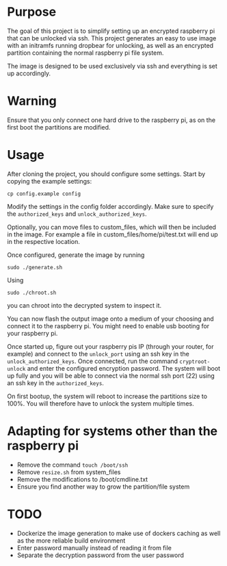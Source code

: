 # Purpose
The goal of this project is to simplify setting up an encrypted raspberry pi that can be unlocked via ssh. This project generates an easy to use image with an initramfs running dropbear for unlocking, as well as an encrypted partition containing the normal raspberry pi file system.

The image is designed to be used exclusively via ssh and everything is set up accordingly.

# Warning
Ensure that you only connect one hard drive to the raspberry pi, as on the first boot the partitions are modified.

# Usage
After cloning the project, you should configure some settings. Start by copying the example settings:
```
cp config.example config
```

Modify the settings in the config folder accordingly. Make sure to specify the `authorized_keys` and `unlock_authorized_keys`.

Optionally, you can move files to custom_files, which will then be included in the image. For example a file in custom_files/home/pi/test.txt will end up in the respective location.

Once configured, generate the image by running
```
sudo ./generate.sh
```

Using
```
sudo ./chroot.sh
```
you can chroot into the decrypted system to inspect it.

You can now flash the output image onto a medium of your choosing and connect it to the raspberry pi. You might need to enable usb booting for your raspberry pi.

Once started up, figure out your raspberry pis IP (through your router, for example) and connect to the `unlock_port` using an ssh key in the `unlock_authorized_keys`. Once connected, run the command `cryptroot-unlock` and enter the configured encryption password. The system will boot up fully and you will be able to connect via the normal ssh port (22) using an ssh key in the `authorized_keys`.

On first bootup, the system will reboot to increase the partitions size to 100%. You will therefore have to unlock the system multiple times.

# Adapting for systems other than the raspberry pi
* Remove the command `touch /boot/ssh`
* Remove `resize.sh` from system_files
* Remove the modifications to /boot/cmdline.txt
* Ensure you find another way to grow the partition/file system

# TODO
* Dockerize the image generation to make use of dockers caching as well as the more reliable build environment
* Enter password manually instead of reading it from file
* Separate the decryption password from the user password
